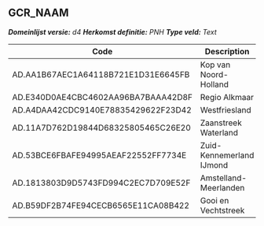 ## GCR_NAAM

*__Domeinlijst versie:__ d4*
*__Herkomst definitie:__ PNH*
*__Type veld:__ Text*

|__Code__ |__Description__	|
|	---	|	---	|
| AD.AA1B67AEC1A64118B721E1D31E6645FB | Kop van Noord-Holland |
| AD.E340D0AE4CBC4602AA96BA7BAAA42D8F | Regio Alkmaar |
| AD.A4DAA42CDC9140E78835429622F23D42 | Westfriesland |
| AD.11A7D762D19844D68325805465C26E20 | Zaanstreek Waterland |
| AD.53BCE6FBAFE94995AEAF22552FF7734E | Zuid-Kennemerland IJmond |
| AD.1813803D9D5743FD994C2EC7D709E52F | Amstelland-Meerlanden |
| AD.B59DF2B74FE94CECB6565E11CA08B422 | Gooi en Vechtstreek |
